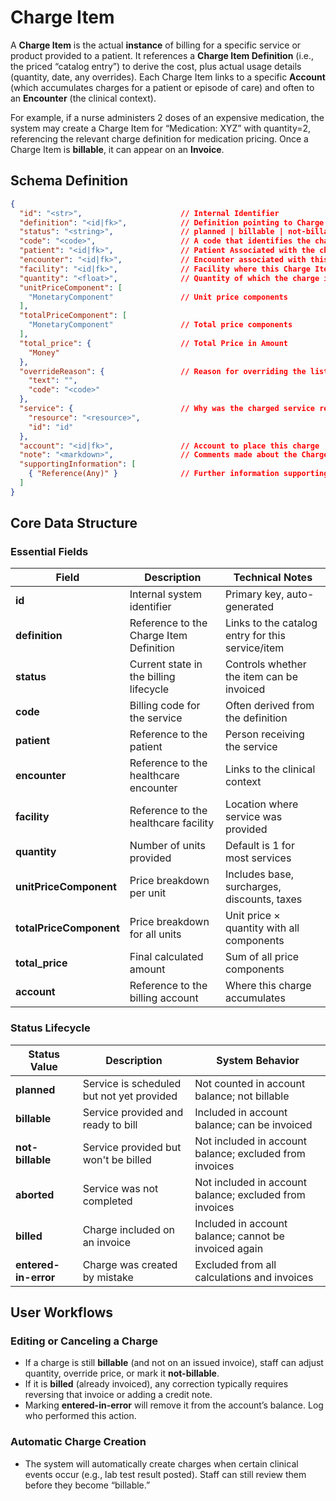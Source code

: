 # Charge Item
A **Charge Item** is the actual **instance** of billing for a specific service or product provided to a patient. It references a **Charge Item Definition** (i.e., the priced “catalog entry”) to derive the cost, plus actual usage details (quantity, date, any overrides). Each Charge Item links to a specific **Account** (which accumulates charges for a patient or episode of care) and often to an **Encounter** (the clinical context).

For example, if a nurse administers 2 doses of an expensive medication, the system may create a Charge Item for “Medication: XYZ” with quantity=2, referencing the relevant charge definition for medication pricing. Once a Charge Item is **billable**, it can appear on an **Invoice**.


## Schema Definition
```json
{
  "id": "<str>",                      // Internal Identifier
  "definition": "<id|fk>",            // Definition pointing to Charge Definition
  "status": "<string>",               // planned | billable | not-billable | aborted | billed | entered-in-error | unknown
  "code": "<code>",                   // A code that identifies the charge, like a billing code
  "patient": "<id|fk>",               // Patient Associated with the charge
  "encounter": "<id|fk>",             // Encounter associated with this ChargeItem
  "facility": "<id|fk>",              // Facility where this Charge Item is created
  "quantity": "<float>",              // Quantity of which the charge item has been serviced
  "unitPriceComponent": [
    "MonetaryComponent"               // Unit price components
  ],
  "totalPriceComponent": [
    "MonetaryComponent"               // Total price components
  ],
  "total_price": {                    // Total Price in Amount
    "Money"
  },
  "overrideReason": {                 // Reason for overriding the list price/factor
    "text": "",
    "code": "<code>"
  },
  "service": {                        // Why was the charged service rendered?
    "resource": "<resource>",
    "id": "id"
  },
  "account": "<id|fk>",               // Account to place this charge
  "note": "<markdown>",               // Comments made about the ChargeItem
  "supportingInformation": [
    { "Reference(Any)" }              // Further information supporting this charge
  ]
}
```

## Core Data Structure

### Essential Fields

| Field | Description | Technical Notes |
|-------|-------------|----------------|
| **id** | Internal system identifier | Primary key, auto-generated |
| **definition** | Reference to the Charge Item Definition | Links to the catalog entry for this service/item |
| **status** | Current state in the billing lifecycle | Controls whether the item can be invoiced |
| **code** | Billing code for the service | Often derived from the definition |
| **patient** | Reference to the patient | Person receiving the service |
| **encounter** | Reference to the healthcare encounter | Links to the clinical context |
| **facility** | Reference to the healthcare facility | Location where service was provided |
| **quantity** | Number of units provided | Default is 1 for most services |
| **unitPriceComponent** | Price breakdown per unit | Includes base, surcharges, discounts, taxes |
| **totalPriceComponent** | Price breakdown for all units | Unit price × quantity with all components |
| **total_price** | Final calculated amount | Sum of all price components |
| **account** | Reference to the billing account | Where this charge accumulates |

### Status Lifecycle

| Status Value | Description | System Behavior |
|--------------|-------------|----------------|
| **planned** | Service is scheduled but not yet provided | Not counted in account balance; not billable |
| **billable** | Service provided and ready to bill | Included in account balance; can be invoiced |
| **not-billable** | Service provided but won't be billed | Not included in account balance; excluded from invoices |
| **aborted** | Service was not completed | Not included in account balance; excluded from invoices |
| **billed** | Charge included on an invoice | Included in account balance; cannot be invoiced again |
| **entered-in-error** | Charge was created by mistake | Excluded from all calculations and invoices |


## User Workflows

### Editing or Canceling a Charge
- If a charge is still **billable** (and not on an issued invoice), staff can adjust quantity, override price, or mark it **not-billable**.  
- If it is **billed** (already invoiced), any correction typically requires reversing that invoice or adding a credit note.  
- Marking **entered-in-error** will remove it from the account’s balance. Log who performed this action.

### Automatic Charge Creation
- The system will automatically create charges when certain clinical events occur (e.g., lab test result posted). Staff can still review them before they become “billable.”